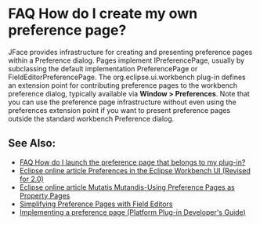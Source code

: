 

FAQ How do I create my own preference page?
===========================================

JFace provides infrastructure for creating and presenting preference pages within a Preference dialog. Pages implement IPreferencePage, usually by subclassing the default implementation PreferencePage or FieldEditorPreferencePage. The org.eclipse.ui.workbench plug-in defines an extension point for contributing preference pages to the workbench preference dialog, typically available via **Window > Preferences**. Note that you can use the preference page infrastructure without even using the preferences extension point if you want to present preference pages outside the standard workbench Preference dialog.

See Also:
---------

*   [FAQ How do I launch the preference page that belongs to my plug-in?](./FAQ_How_do_I_launch_the_preference_page_that_belongs_to_my_plug-in.md "FAQ How do I launch the preference page that belongs to my plug-in?")
*   [Eclipse online article Preferences in the Eclipse Workbench UI (Revised for 2.0)](https://www.eclipse.org/articles/Article-Preferences/preferences.htm)
*   [Eclipse online article Mutatis Mutandis-Using Preference Pages as Property Pages](https://www.eclipse.org/articles/Article-Mutatis-mutandis/overlay-pages.html)
*   [Simplifying Preference Pages with Field Editors](https://www.eclipse.org/articles/Article-Field-Editors/field_editors.html)
*   [Implementing a preference page (Platform Plug-in Developer's Guide)](https://help.eclipse.org/help31/index.jsp?topic=/org.eclipse.platform.doc.isv/guide/preferences_prefs_implement.htm)

